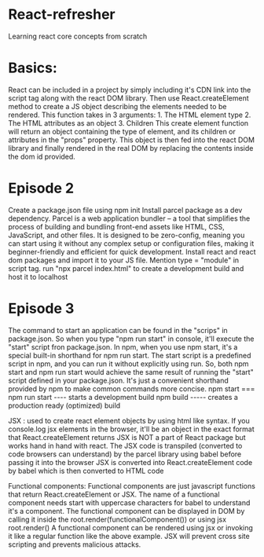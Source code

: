 # React-refresher

Learning react core concepts from scratch

# Basics:

React can be included in a project by simply including it's CDN link into the script tag along with the react DOM library.
Then use React.createElement method to create a JS object describing the elements needed to be rendered. This function takes in 3 arguments: 1. The HTML element type 2. The HTML attributes as an object 3. Children
This create element function will return an object containing the type of element, and its children or attributes in the "props" property.
This object is then fed into the react DOM library and finally rendered in the real DOM by replacing the contents inside the dom id provided.

# Episode 2

Create a package.json file using npm init
Install parcel package as a dev dependency.
Parcel is a web application bundler – a tool that simplifies the process of building and bundling front-end assets like HTML, CSS, JavaScript, and other files. It is designed to be zero-config, meaning you can start using it without any complex setup or configuration files, making it beginner-friendly and efficient for quick development.
Install react and react dom packages and import it to your JS file. Mention type = "module" in script tag.
run "npx parcel index.html" to create a development build and host it to localhost

# Episode 3

The command to start an application can be found in the "scrips" in package.json. So when you type "npm run start" in console, it'll execute the "start" script fron package.json.
In npm, when you use npm start, it's a special built-in shorthand for npm run start. The start script is a predefined script in npm, and you can run it without explicitly using run.
So, both npm start and npm run start would achieve the same result of running the "start" script defined in your package.json. It's just a convenient shorthand provided by npm to make common commands more concise.
npm start === npm run start ---- starts a development build
npm build ----- creates a production ready (optimized) build

JSX : used to create react element objects by using html like syntax. If you console.log jsx elements in the browser, it'll be an object in the exact format that React.createElement returns
JSX is NOT a part of React package but works hand in hand with react. The JSX code is transpiled (converted to code browsers can understand) by the parcel library using babel before passing it into the browser
JSX is converted into React.createElement code by babel which is then converted to HTML code

Functional components: Functional components are just javascript functions that return React.createElement or JSX. The name of a functional component needs start with uppercase characters for babel to understand it's a component. The functional component can be displayed in DOM by calling it inside the root.render(functionalComponent()) or using jsx root.render(<FunctionalComponent />)
A functional component can be rendered using jsx or invoking it like a regular function like the above example.
JSX will prevent cross site scripting and prevents malicious attacks.
